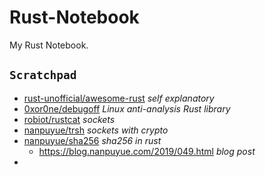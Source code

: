 # Rust-Notebook
My Rust Notebook.



`Scratchpad`
---


- [rust-unofficial/awesome-rust](https://github.com/rust-unofficial/awesome-rust) *self explanatory*
- [0xor0ne/debugoff](https://github.com/0xor0ne/debugoff) *Linux anti-analysis Rust library*
- [robiot/rustcat](https://github.com/robiot/rustcat) *sockets*
- [nanpuyue/trsh](https://github.com/nanpuyue/trsh) *sockets with crypto*
- [nanpuyue/sha256](https://github.com/nanpuyue/sha256) *sha256 in rust*
  - https://blog.nanpuyue.com/2019/049.html *blog post*
- []()





